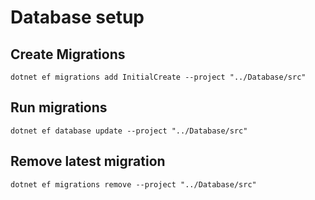 # Database setup

## Create Migrations

`dotnet ef migrations add InitialCreate --project "../Database/src"`

## Run migrations

`dotnet ef database update --project "../Database/src"`

## Remove latest migration

`dotnet ef migrations remove --project "../Database/src"`